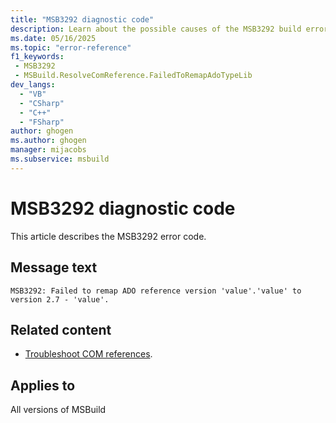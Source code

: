 ```yaml
---
title: "MSB3292 diagnostic code"
description: Learn about the possible causes of the MSB3292 build error, and get troubleshooting tips.
ms.date: 05/16/2025
ms.topic: "error-reference"
f1_keywords:
 - MSB3292
 - MSBuild.ResolveComReference.FailedToRemapAdoTypeLib
dev_langs:
  - "VB"
  - "CSharp"
  - "C++"
  - "FSharp"
author: ghogen
ms.author: ghogen
manager: mijacobs
ms.subservice: msbuild
---
```


# MSB3292 diagnostic code

<!-- :::ErrorDefinitionDescription::: -->
<!-- :::editable-content name="introDescription"::: -->
This article describes the MSB3292 error code.
<!-- :::editable-content-end::: -->

## Message text

<!-- :::editable-content name="messageText"::: -->
`MSB3292: Failed to remap ADO reference version 'value'.'value' to version 2.7 - 'value'.`
<!-- :::editable-content-end::: -->
<!-- MSB3292: Failed to remap ADO reference version {0}.{1} to version 2.7 - "{2}". -->

<!-- :::editable-content name="postOutputDescription"::: -->
<!--
{StrBegin="MSB3292: "}
-->
## Related content

- [Troubleshoot COM references](../troubleshoot-com-references.md).
<!-- :::editable-content-end::: -->
<!-- :::ErrorDefinitionDescription-end::: -->

## Applies to

All versions of MSBuild
